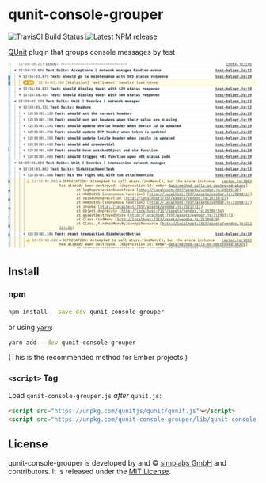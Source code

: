 qunit-console-grouper
==============================================================================

[![TravisCI Build Status][travis-badge]][travis-badge-url]
[![Latest NPM release][npm-badge]][npm-badge-url]

[npm-badge]: https://img.shields.io/npm/v/qunit-console-grouper.svg
[npm-badge-url]: https://www.npmjs.com/package/qunit-console-grouper
[travis-badge]: https://img.shields.io/travis/com/simplabs/qunit-console-grouper/master.svg
[travis-badge-url]: https://travis-ci.com/simplabs/qunit-console-grouper

[QUnit](https://qunitjs.com/) plugin that groups console messages by test

![Screenshot of qunit-console-grouper](docs/screenshot.png)


Install
------------------------------------------------------------------------------

### npm

```bash
npm install --save-dev qunit-console-grouper
```

or using [`yarn`](https://yarnpkg.com/):

```bash
yarn add --dev qunit-console-grouper
```

(This is the recommended method for Ember projects.)

### `<script>` Tag

Load `qunit-console-grouper.js` *after* `qunit.js`:

```html
<script src="https://unpkg.com/qunitjs/qunit/qunit.js"></script>
<script src="https://unpkg.com/qunit-console-grouper/lib/qunit-console-grouper.js"></script>
```


License
------------------------------------------------------------------------------

qunit-console-grouper is developed by and &copy;
[simplabs GmbH](http://simplabs.com) and contributors. It is released under the
[MIT License](https://github.com/simplabs/qunit-console-grouper/blob/master/LICENSE.md).

